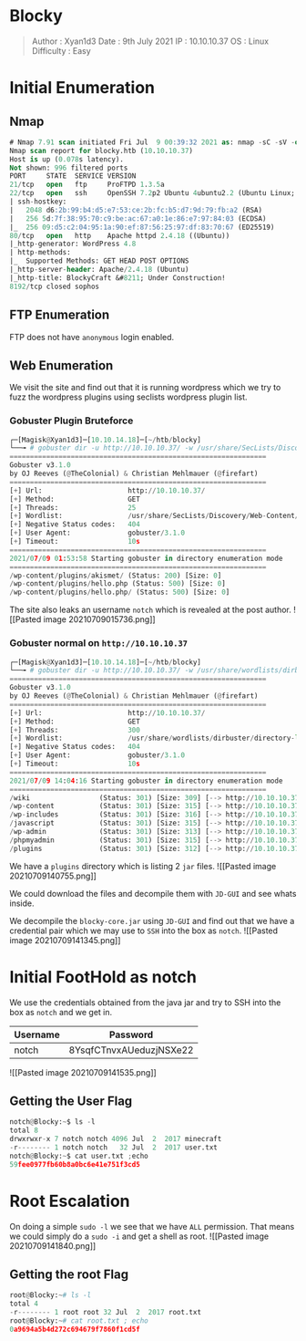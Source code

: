 # Blocky
>Author : Xyan1d3
>Date : 9th July 2021
>IP : 10.10.10.37
>OS : Linux
>Difficulty : Easy
# Initial Enumeration
## Nmap
```sql
# Nmap 7.91 scan initiated Fri Jul  9 00:39:32 2021 as: nmap -sC -sV -oN nmap/blocky -v 10.10.10.37
Nmap scan report for blocky.htb (10.10.10.37)
Host is up (0.078s latency).
Not shown: 996 filtered ports
PORT     STATE  SERVICE VERSION
21/tcp   open   ftp     ProFTPD 1.3.5a
22/tcp   open   ssh     OpenSSH 7.2p2 Ubuntu 4ubuntu2.2 (Ubuntu Linux; protocol 2.0)
| ssh-hostkey: 
|   2048 d6:2b:99:b4:d5:e7:53:ce:2b:fc:b5:d7:9d:79:fb:a2 (RSA)
|   256 5d:7f:38:95:70:c9:be:ac:67:a0:1e:86:e7:97:84:03 (ECDSA)
|_  256 09:d5:c2:04:95:1a:90:ef:87:56:25:97:df:83:70:67 (ED25519)
80/tcp   open   http    Apache httpd 2.4.18 ((Ubuntu))
|_http-generator: WordPress 4.8
| http-methods: 
|_  Supported Methods: GET HEAD POST OPTIONS
|_http-server-header: Apache/2.4.18 (Ubuntu)
|_http-title: BlockyCraft &#8211; Under Construction!
8192/tcp closed sophos
```

## FTP Enumeration
FTP does not have `anonymous` login enabled.

## Web Enumeration
We visit the site and find out that it is running wordpress which we try to fuzz the wordpress plugins using seclists wordpress plugin list.

### Gobuster Plugin Bruteforce
```python
┌─[Magisk@Xyan1d3]─[10.10.14.18]─[~/htb/blocky]
└──╼ # gobuster dir -u http://10.10.10.37/ -w /usr/share/SecLists/Discovery/Web-Content/CMS/wp-plugins.fuzz.txt -o wp-plugin-gobuster.out -t 25
===============================================================
Gobuster v3.1.0
by OJ Reeves (@TheColonial) & Christian Mehlmauer (@firefart)
===============================================================
[+] Url:                     http://10.10.10.37/
[+] Method:                  GET
[+] Threads:                 25
[+] Wordlist:                /usr/share/SecLists/Discovery/Web-Content/CMS/wp-plugins.fuzz.txt
[+] Negative Status codes:   404
[+] User Agent:              gobuster/3.1.0
[+] Timeout:                 10s
===============================================================
2021/07/09 01:53:58 Starting gobuster in directory enumeration mode
===============================================================
/wp-content/plugins/akismet/ (Status: 200) [Size: 0]
/wp-content/plugins/hello.php (Status: 500) [Size: 0]
/wp-content/plugins/hello.php/ (Status: 500) [Size: 0]
```

The site also leaks an username `notch` which is revealed at the post author.
![[Pasted image 20210709015736.png]]

### Gobuster normal on `http://10.10.10.37`
```python
┌─[Magisk@Xyan1d3]─[10.10.14.18]─[~/htb/blocky]
└──╼ # gobuster dir -u http://10.10.10.37/ -w /usr/share/wordlists/dirbuster/directory-list-2.3-medium.txt -o gobuster.out -t 300           
===============================================================
Gobuster v3.1.0
by OJ Reeves (@TheColonial) & Christian Mehlmauer (@firefart)
===============================================================
[+] Url:                     http://10.10.10.37/
[+] Method:                  GET
[+] Threads:                 300
[+] Wordlist:                /usr/share/wordlists/dirbuster/directory-list-2.3-medium.txt
[+] Negative Status codes:   404
[+] User Agent:              gobuster/3.1.0
[+] Timeout:                 10s
===============================================================
2021/07/09 14:04:16 Starting gobuster in directory enumeration mode
===============================================================
/wiki                 (Status: 301) [Size: 309] [--> http://10.10.10.37/wiki/]
/wp-content           (Status: 301) [Size: 315] [--> http://10.10.10.37/wp-content/] 
/wp-includes          (Status: 301) [Size: 316] [--> http://10.10.10.37/wp-includes/]
/javascript           (Status: 301) [Size: 315] [--> http://10.10.10.37/javascript/]  
/wp-admin             (Status: 301) [Size: 313] [--> http://10.10.10.37/wp-admin/]
/phpmyadmin           (Status: 301) [Size: 315] [--> http://10.10.10.37/phpmyadmin/]  
/plugins              (Status: 301) [Size: 312] [--> http://10.10.10.37/plugins/]
```

We have a `plugins` directory which is listing 2 `jar` files.
![[Pasted image 20210709140755.png]]

We could download the files and decompile them with `JD-GUI` and see whats inside.

We decompile the `blocky-core.jar` using `JD-GUI` and find out that we have a credential pair which we may use to `SSH` into the box as `notch`.
![[Pasted image 20210709141345.png]]


# Initial FootHold as notch
We use the credentials obtained from the java jar and try to SSH into the box as `notch` and we get in.

|Username|Password|
|--|--|
|notch|8YsqfCTnvxAUeduzjNSXe22|

![[Pasted image 20210709141535.png]]

## Getting the User Flag
```python
notch@Blocky:~$ ls -l
total 8
drwxrwxr-x 7 notch notch 4096 Jul  2  2017 minecraft
-r-------- 1 notch notch   32 Jul  2  2017 user.txt
notch@Blocky:~$ cat user.txt ;echo
59fee0977fb60b8a0bc6e41e751f3cd5
```

# Root Escalation
On doing a simple `sudo -l` we see that we have `ALL` permission. That means we could simply do a `sudo -i` and get a shell as root.
![[Pasted image 20210709141840.png]]

## Getting the root Flag
```python
root@Blocky:~# ls -l 
total 4
-r-------- 1 root root 32 Jul  2  2017 root.txt
root@Blocky:~# cat root.txt ; echo
0a9694a5b4d272c694679f7860f1cd5f
```
